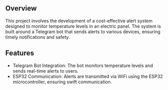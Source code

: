 ## Overview
This project involves the development of a cost-effective alert system designed to monitor temperature levels in an electric panel. The system is built around a Telegram bot that sends alerts to various devices, ensuring timely notifications and safety.

## Features
- Telegram Bot Integration: The bot monitors temperature levels and sends real-time alerts to users.
- ESP32 Communication: Alerts are transmitted via WiFi using the ESP32 microcontroller, ensuring swift communication.
